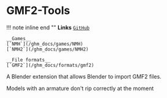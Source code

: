 # GMF2-Tools

!!! note inline end ""
    __Links__
    [`GitHub`](https://github.com/TCP-23/GMF2-Tools)
    
    __Games__
    [`NMH`](/ghm_docs/games/NMH)
    [`NMH2`](/ghm_docs/games/NMH2)
    
    __File formats__
    [`GMF2`](/ghm_docs/formats/gmf2)
    

A Blender extension that allows Blender to import GMF2 files.

Models with an armature don't rip correctly at the moment